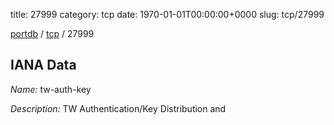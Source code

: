 title: 27999
category: tcp
date: 1970-01-01T00:00:00+0000
slug: tcp/27999

[portdb](/) / [tcp](/category/tcp.html) / 27999


## IANA Data

_Name:_ tw-auth-key

_Description:_ TW Authentication/Key Distribution and

